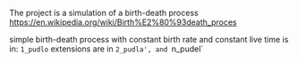 The project is a simulation of a birth-death process 
https://en.wikipedia.org/wiki/Birth%E2%80%93death_proces


simple birth-death process with constant birth rate and constant live time is in: `1_pudlo`
extensions are in `2_pudla', and `n_pudel`
